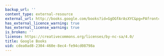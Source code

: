 ```yaml
---
backup_url: ''
content_type: external-resource
external_url: http://books.google.com/books?id=GgOGfArAsXYC&pg=PAfrontcover
has_external_licence_warning: true
has_external_license_warning: true
is_broken: ''
license: https://creativecommons.org/licenses/by-nc-sa/4.0/
title: Google Books
uid: cdea0ad8-2304-460e-8ec4-fe94cd08798a
---
```

